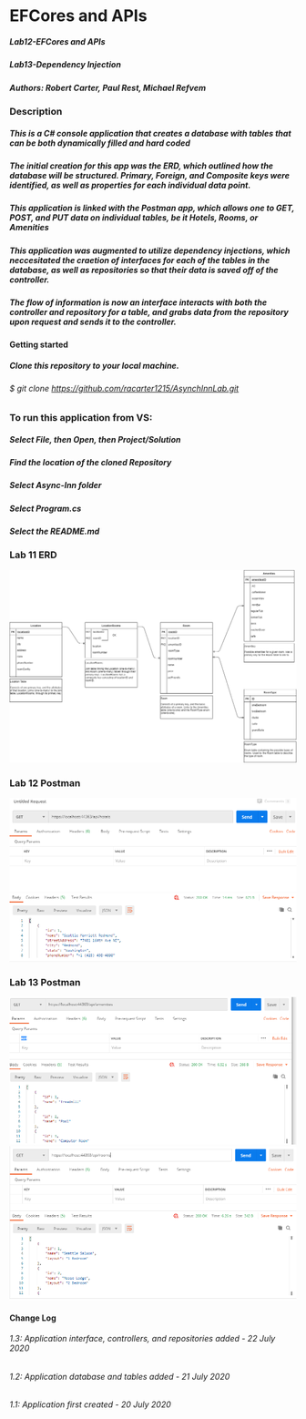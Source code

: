 # EFCores and APIs
##### Lab12-EFCores and APIs
##### Lab13-Dependency Injection
##### Authors: Robert Carter, Paul Rest, Michael Refvem


### Description

##### This is a C# console application that creates a database with tables that can be both dynamically filled and hard coded
##### The initial creation for this app was the ERD, which outlined how the database will be structured. Primary, Foreign, and Composite keys were identified, as well as properties for each individual data point. 
##### This application is linked with the Postman app, which allows one to GET, POST, and PUT data on individual tables, be it Hotels, Rooms, or Amenities
##### This application was augmented to utilize dependency injections, which neccesitated the craetion of interfaces for each of the tables in the database, as well as repositories so that their data is saved off of the controller. 
##### The flow of information is now an interface interacts with both the controller and repository for a table, and grabs data from the repository upon request and sends it to the controller.

#### Getting started

##### Clone this repository to your local machine.
###### $ git clone https://github.com/racarter1215/AsynchInnLab.git

### To run this application from VS:

##### Select File, then Open, then Project/Solution
##### Find the location of the cloned Repository
##### Select Async-Inn folder
##### Select Program.cs
##### Select the README.md


### Lab 11 ERD
![App Image 1](./assets/Lab11ERD.png)

### Lab 12 Postman
![App Image 2](./assets/lab12-solution1.png)

### Lab 13 Postman
![App Image 2](./assets/lab13-solution1.png)
![App Image 2](./assets/lab13-solution2.png)

#### Change Log

###### 1.3: Application interface, controllers, and repositories added - 22 July 2020
###### 1.2: Application database and tables added - 21 July 2020
###### 1.1: Application first created - 20 July 2020
